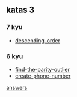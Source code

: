 ## katas 3

### 7 kyu
- [descending-order](https://www.codewars.com/kata/descending-order/train/javascript)

### 6 kyu
- [find-the-parity-outlier](https://www.codewars.com/kata/find-the-parity-outlier/train/javascript)
- [create-phone-number](https://www.codewars.com/kata/create-phone-number/train/javascript)

[answers](answers.md)
